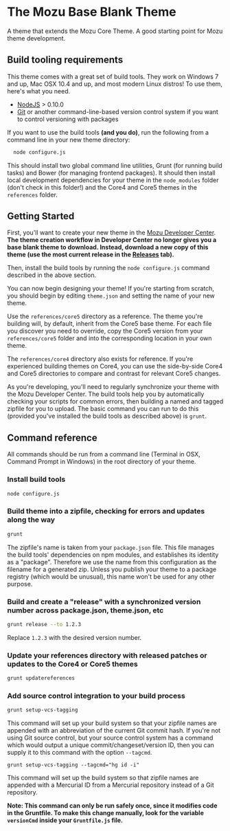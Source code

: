 # The Mozu Base Blank Theme

A theme that extends the Mozu Core Theme. A good starting point for Mozu theme development.

## Build tooling requirements

This theme comes with a great set of build tools. They work on Windows 7 and up, Mac OSX 10.4 and up, and most modern Linux distros! To use them, here's what you need.

* [NodeJS](http://nodejs.org) > 0.10.0 
* [Git](http://git-scm.com/) or another command-line-based version control system if you want to control versioning with packages

If you want to use the build tools **(and you do)**, run the following from a command line in your new theme directory:
```bash
  node configure.js
```

This should install two global command line utilities, Grunt (for running build tasks) and Bower (for managing frontend packages). It should then install local development dependencies for your theme in the `node_modules` folder (don't check in this folder!) and the Core4 and Core5 themes in the `references` folder.

## Getting Started

First, you'll want to create your new theme in the [Mozu Developer Center](https://developer.mozu.com/Console/theme). **The theme creation workflow in Developer Center no longer gives you a base blank theme to download. Instead, download a new copy of this theme (use the most current release in the [Releases](https://github.com/mozu/base-blank-theme/releases) tab).**

Then, install the build tools by running the `node configure.js` command described in the above section.

You can now begin designing your theme! If you're starting from scratch, you should begin by editing `theme.json` and setting the name of your new theme.

Use the `references/core5` directory as a reference. The theme you're building will, by default, inherit from the Core5 base theme. For each file you discover you need to override, copy the Core5 version from your `references/core5` folder and into the corresponding location in your own theme. 

The `references/core4` directory also exists for reference. If you're experienced building themes on Core4, you can use the side-by-side Core4 and Core5 directories to compare and contrast for relevant Core5 changes.

As you're developing, you'll need to regularly synchronize your theme with the Mozu Developer Center. The build tools help you by automatically checking your scripts for common errors, then building a named and tagged zipfile for you to upload. The basic command you can run to do this (provided you've installed the build tools as described above) is `grunt`.

## Command reference

All commands should be run from a command line (Terminal in OSX, Command Prompt in Windows) in the root directory of your theme.

### Install build tools
```bash
node configure.js
```

### Build theme into a zipfile, checking for errors and updates along the way
```bash
grunt
```
The zipfile's name is taken from your `package.json` file. This file manages the build tools' dependencies on npm modules, and establishes its identity as a "package". Therefore we use the name from this configuration as the filename for a generated zip. Unless you publish your theme to a package registry (which would be unusual), this name won't be used for any other purpose.

### Build and create a "release" with a synchronized version number across package.json, theme.json, etc
```bash
grunt release --to 1.2.3
```
Replace `1.2.3` with the desired version number.

### Update your references directory with released patches or updates to the Core4 or Core5 themes
```bash
grunt updatereferences
```

### Add source control integration to your build process
```bash
grunt setup-vcs-tagging
```
This command will set up your build system so that your zipfile names are appended with an abbreviation of the current Git commit hash. If you're not using Git source control, but your source control system has a command which would output a unique commit/changeset/version ID, then you can supply it to this command with the option `--tagcmd`.

```
grunt setup-vcs-tagging --tagcmd="hg id -i"
```
This command will set up the build system so that zipfile names are appended with a Mercurial ID from a Mercurial repository instead of a Git repository.

**Note: This command can only be run safely once, since it modifies code in the Gruntfile. To make this change manually, look for the variable `versionCmd` inside your `Gruntfile.js` file.**
